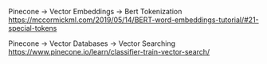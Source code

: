 Pinecone -> Vector Embeddings -> Bert Tokenization
https://mccormickml.com/2019/05/14/BERT-word-embeddings-tutorial/#21-special-tokens

Pinecone -> Vector Databases -> Vector Searching
https://www.pinecone.io/learn/classifier-train-vector-search/